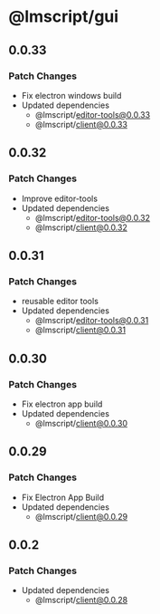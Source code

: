 # @lmscript/gui

## 0.0.33

### Patch Changes

- Fix electron windows build
- Updated dependencies
  - @lmscript/editor-tools@0.0.33
  - @lmscript/client@0.0.33

## 0.0.32

### Patch Changes

- Improve editor-tools
- Updated dependencies
  - @lmscript/editor-tools@0.0.32
  - @lmscript/client@0.0.32

## 0.0.31

### Patch Changes

- reusable editor tools
- Updated dependencies
  - @lmscript/editor-tools@0.0.31
  - @lmscript/client@0.0.31

## 0.0.30

### Patch Changes

- Fix electron app build
- Updated dependencies
  - @lmscript/client@0.0.30

## 0.0.29

### Patch Changes

- Fix Electron App Build
- Updated dependencies
  - @lmscript/client@0.0.29

## 0.0.2

### Patch Changes

- Updated dependencies
  - @lmscript/client@0.0.28
